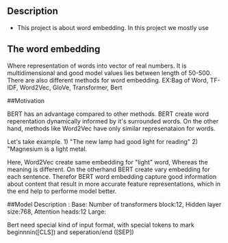 ## Description
- This project is about word embedding. In this project we mostly use


## The word embedding

Where representation of words into vector of real numbers.
It is multidimensional and good model values lies between length of 50-500.
There are also different methods for word embedding. EX:Bag of Word, TF-IDF, Word2Vec, GloVe, Transformer, Bert

##Motivation

BERT has an advantage compared to other methods. BERT create word reperentation dynamically informed by it's surrounded words. On the other hand, methods like Word2Vec have only similar represenataion for words.

Let's take example. 1) "The new lamp had good light for reading"
                    2) "Magnesium is a light metal.

Here, Word2Vec create same embedding for "light" word, Whereas the meaning is different. On the otherhand BERT
create vary embedding for each sentence. Therefor BERT word embedding capture good information about content that result in more accurate feature representations, which in the end help to performe model better. 

##Model Description
: Base: Number of transformers block:12, Hidden layer size:768, Attention heads:12
        Large:

Bert need special kind of input format, with special tokens to mark beginnnin([CLS]) and seperation/end ([SEP])